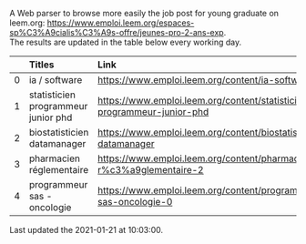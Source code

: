 A Web parser to browse more easily the job post for young graduate on leem.org: https://www.emploi.leem.org/espaces-sp%C3%A9cialis%C3%A9s-offre/jeunes-pro-2-ans-exp.  
The results are updated in the table below every working day.  


|    | Titles                              | Link                                                                    |   Department |   Consulted |
|---:|:------------------------------------|:------------------------------------------------------------------------|-------------:|------------:|
|  0 | ia / software                       | https://www.emploi.leem.org/content/ia-software                         |           75 |         982 |
|  1 | statisticien programmeur junior phd | https://www.emploi.leem.org/content/statisticien-programmeur-junior-phd |           75 |         250 |
|  2 | biostatisticien datamanager         | https://www.emploi.leem.org/content/biostatisticien-datamanager         |           75 |         946 |
|  3 | pharmacien réglementaire            | https://www.emploi.leem.org/content/pharmacien-r%c3%a9glementaire-2     |           75 |         887 |
|  4 | programmeur sas - oncologie         | https://www.emploi.leem.org/content/programmeur-sas-oncologie-0         |           75 |         796 |
  
Last updated the 2021-01-21 at 10:03:00.
